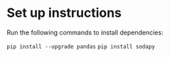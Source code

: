 # Set up instructions

Run the following commands to install dependencies:

`pip install --upgrade pandas`
`pip install sodapy`